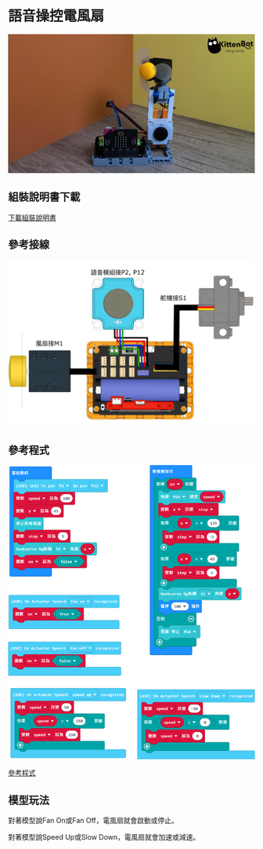 # 語音操控電風扇

![](../images/asr_3.png)

## 組裝說明書下載

[下載組裝說明書](https://github.com/kittenbothk/kittenbothk/raw/master/Kits/classroom_inventor/asr_instructions/asr_fan.pdf)

## 參考接線

![](../images/asr_fan_wire.png)

## 參考程式

![](../images/asr_fan_code.png)

[參考程式](https://makecode.microbit.org/_43oAoe5qib1y)

## 模型玩法

對著模型說Fan On或Fan Off，電風扇就會啟動或停止。

對著模型說Speed Up或Slow Down，電風扇就會加速或減速。